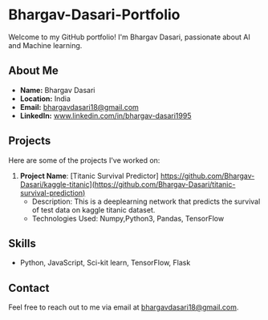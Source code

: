 # Bhargav-Dasari-Portfolio

Welcome to my GitHub portfolio! I'm Bhargav Dasari, passionate about AI and Machine learning.

## About Me

- **Name:** Bhargav Dasari
- **Location:** India
- **Email:** bhargavdasari18@gmail.com
- **LinkedIn:** www.linkedin.com/in/bhargav-dasari1995

## Projects

Here are some of the projects I've worked on:
1. **Project Name**: [Titanic Survival Predictor] https://github.com/Bhargav-Dasari/kaggle-titanic](https://github.com/Bhargav-Dasari/titanic-survival-prediction)
   - Description: This is a deeplearning network that predicts the survival of test data on kaggle titanic dataset.
   - Technologies Used: Numpy,Python3, Pandas, TensorFlow


## Skills

- Python, JavaScript, Sci-kit learn, TensorFlow, Flask

## Contact

Feel free to reach out to me via email at bhargavdasari18@gmail.com.

